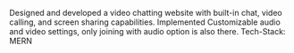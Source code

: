 Designed and developed a video chatting website with built-in chat, video calling, and screen sharing capabilities.
Implemented Customizable audio and video settings, only joining with audio option is also there.
Tech-Stack: MERN 
